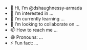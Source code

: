 - 👋 Hi, I’m @dshaughnessy-armada
- 👀 I’m interested in ...
- 🌱 I’m currently learning ...
- 💞️ I’m looking to collaborate on ...
- 📫 How to reach me ...
- 😄 Pronouns: ...
- ⚡ Fun fact: ...

<!---
dshaughnessy-armada/dshaughnessy-armada is a ✨ special ✨ repository because its `README.md` (this file) appears on your GitHub profile.
You can click the Preview link to take a look at your changes.
--->
